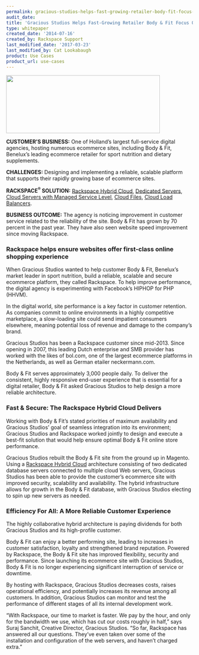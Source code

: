 ```yaml
---
permalink: gracious-studios-helps-fast-growing-retailer-body-fit-focus-on-digital-growth-and/
audit_date:
title: 'Gracious Studios Helps Fast-Growing Retailer Body & Fit Focus On Digital Growth and Performance'
type: whitepaper
created_date: '2014-07-16'
created_by: Rackspace Support
last_modified_date: '2017-03-23'
last_modified_by: Cat Lookabaugh
product: Use Cases
product_url: use-cases
---
```


<a href="http://www.graciousstudios.nl/">
   <img src="{% asset_path use-cases/gracious-studios-helps-fast-growing-retailer-body-fit-focus-on-digital-growth-and/GraciousStudioslogo.jpeg %}" width="415" height="156" />
</a>


**CUSTOMER’S BUSINESS:** One of Holland’s largest full-service digital
agencies, hosting numerous ecommerce sites, including Body & Fit,
Benelux’s leading ecommerce retailer for sport nutrition and dietary
supplements.

**CHALLENGES:** Designing and implementing a reliable, scalable platform
that supports their rapidly growing base of ecommerce sites.

**RACKSPACE<sup>&reg;</sup> SOLUTION:** [Rackspace Hybrid
Cloud](http://www.rackspace.com/cloud/hybrid/), [Dedicated
Servers](http://www.rackspace.com/managed-hosting/dedicated-servers/),
[Cloud Servers with Managed Service
Level](http://www.rackspace.com/cloud/servers/), [Cloud
Files](http://www.rackspace.com/cloud/files/?cm_mmc=PPCCA-_-Google-_-broad-_-online+storage+cloud),
[Cloud Load Balancers](http://www.rackspace.com/cloud/load-balancing/).

**BUSINESS OUTCOME:** The agency is noticing improvement in customer
service related to the reliability of the site. Body & Fit has grown by
70 percent in the past year. They have also seen website speed
improvement since moving Rackspace.

### Rackspace helps ensure websites offer first-class online shopping experience

When Gracious Studios wanted to help customer Body & Fit, Benelux’s
market leader in sport nutrition, build a reliable, scalable and secure
ecommerce platform, they called Rackspace. To help improve performance,
the digital agency is experimenting with Facebook’s HIPHOP for PHP
(HHVM).

In the digital world, site performance is a key factor in customer
retention. As companies commit to online environments in a highly
competitive marketplace, a slow-loading site could send impatient
consumers elsewhere, meaning potential loss of revenue and damage to the
company’s brand.

Gracious Studios has been a Rackspace customer since mid-2013. Since
opening in 2007, this leading Dutch enterprise and SMB provider has
worked with the likes of bol.com, one of the largest ecommerce platforms
in the Netherlands, as well as German etailer neckermann.com.

Body & Fit serves approximately 3,000 people daily. To deliver the
consistent, highly responsive end-user experience that is essential for
a digital retailer, Body & Fit asked Gracious Studios to help design a
more reliable architecture.

### Fast & Secure: The Rackspace Hybrid Cloud Delivers

Working with Body & Fit’s stated priorities of maximum availability and
Gracious Studios’ goal of seamless integration into its environment;
Gracious Studios and Rackspace worked jointly to design and execute a
best-fit solution that would help ensure optimal Body & Fit online store
performance.

Gracious Studios rebuilt the Body & Fit site from the ground up in
Magento. Using a [Rackspace Hybrid
Cloud](http://www.rackspace.com/cloud/hybrid/) architecture consisting
of two dedicated database servers connected to multiple cloud Web
servers, Gracious Studios has been able to provide the customer’s
ecommerce site with improved security, scalability and availability. The
hybrid infrastructure allows for growth in the Body & Fit database, with
Gracious Studios electing to spin up new servers as needed.

### Efficiency For All: A More Reliable Customer Experience

The highly collaborative hybrid architecture is paying dividends for
both Gracious Studios and its high-profile customer.

Body & Fit can enjoy a better performing site, leading to increases in
customer satisfaction, loyalty and strengthened brand reputation.
Powered by Rackspace, the Body & Fit site has improved flexibility,
security and performance. Since launching its ecommerce site with
Gracious Studios, Body & Fit is no longer experiencing significant
interruption of service or downtime.

By hosting with Rackspace, Gracious Studios decreases costs, raises
operational efficiency, and potentially increases its revenue among all
customers. In addition, Gracious Studios can monitor and test the
performance of different stages of all its internal development work.

“With Rackspace, our time to market is faster. We pay by the hour, and
only for the bandwidth we use, which has cut our costs roughly in half,”
says Suraj Sanchit, Creative Director, Gracious Studios. “So far,
Rackspace has answered all our questions. They’ve even taken over some
of the installation and configuration of the web servers, and haven’t
charged extra.”
